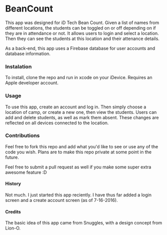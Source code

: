 # BeanCount

This app was designed for iD Tech Bean Count. Given a 
list of names from different locations, the students 
can be toggled on or off depending on if they are in
attendance or not. It allows users to login and select
a location. Then they can see the students at this
location and their attenance details.

As a back-end, this app uses a Firebase database
for user accounts and database information.

### Instalation

To install, clone the repo and run in xcode on your
iDevice. Requires an Apple developer account.

### Usage

To use this app, create an account and log in. Then
simply choose a location of camp, or create a new
one, then view the students. Users can add and delete
students, as well as mark them absent. These changes
are reflected on all devices connected to the location.

### Contributions

Feel free to fork this repo and add what you'd like to
see or use any of the code you wish. Plans are to make
this repo private at some point in the future.

Feel free to submit a pull request as well if you make
some super extra awesome feature :D

#### History

Not much. I just started this app reciently. I have
thus far added a login screen and a create account
screen (as of 7-16-2016). 

#### Credits

The basic idea of this app came from Snuggles, with
a design concept from Lion-O.
